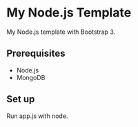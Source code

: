 My Node.js Template
===================

My Node.js template with Bootstrap 3.

Prerequisites
-------------

- Node.js
- MongoDB


Set up
------

Run app.js with node.
